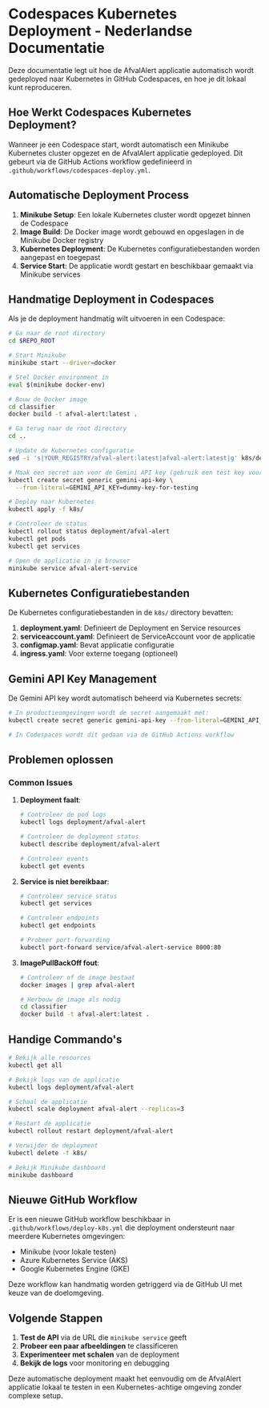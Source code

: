 # Codespaces Kubernetes Deployment - Nederlandse Documentatie

Deze documentatie legt uit hoe de AfvalAlert applicatie automatisch wordt 
gedeployed naar Kubernetes in GitHub Codespaces, en hoe je dit lokaal kunt 
reproduceren.

## Hoe Werkt Codespaces Kubernetes Deployment?

Wanneer je een Codespace start, wordt automatisch een Minikube Kubernetes 
cluster opgezet en de AfvalAlert applicatie gedeployed. Dit gebeurt via de 
GitHub Actions workflow gedefinieerd in `.github/workflows/codespaces-deploy.yml`.

## Automatische Deployment Process

1. **Minikube Setup**: Een lokale Kubernetes cluster wordt opgezet binnen de 
Codespace
2. **Image Build**: De Docker image wordt gebouwd en opgeslagen in de Minikube 
Docker registry
3. **Kubernetes Deployment**: De Kubernetes configuratiebestanden worden 
aangepast en toegepast
4. **Service Start**: De applicatie wordt gestart en beschikbaar gemaakt via 
Minikube services

## Handmatige Deployment in Codespaces

Als je de deployment handmatig wilt uitvoeren in een Codespace:

```bash
# Ga naar de root directory
cd $REPO_ROOT

# Start Minikube
minikube start --driver=docker

# Stel Docker environment in
eval $(minikube docker-env)

# Bouw de Docker image
cd classifier
docker build -t afval-alert:latest .

# Ga terug naar de root directory
cd ..

# Update de Kubernetes configuratie
sed -i 's|YOUR_REGISTRY/afval-alert:latest|afval-alert:latest|g' k8s/deployment.yaml

# Maak een secret aan voor de Gemini API key (gebruik een test key voor Codespaces)
kubectl create secret generic gemini-api-key \
  --from-literal=GEMINI_API_KEY=dummy-key-for-testing

# Deploy naar Kubernetes
kubectl apply -f k8s/

# Controleer de status
kubectl rollout status deployment/afval-alert
kubectl get pods
kubectl get services

# Open de applicatie in je browser
minikube service afval-alert-service
```

## Kubernetes Configuratiebestanden

De Kubernetes configuratiebestanden in de `k8s/` directory bevatten:

1. **deployment.yaml**: Definieert de Deployment en Service resources
2. **serviceaccount.yaml**: Definieert de ServiceAccount voor de applicatie
3. **configmap.yaml**: Bevat applicatie configuratie
4. **ingress.yaml**: Voor externe toegang (optioneel)

## Gemini API Key Management

De Gemini API key wordt automatisch beheerd via Kubernetes secrets:

```bash
# In productieomgevingen wordt de secret aangemaakt met:
kubectl create secret generic gemini-api-key --from-literal=GEMINI_API_KEY=your-api-key-here

# In Codespaces wordt dit gedaan via de GitHub Actions workflow
```

## Problemen oplossen

### Common Issues

1. **Deployment faalt**:
   ```bash
   # Controleer de pod logs
   kubectl logs deployment/afval-alert
   
   # Controleer de deployment status
   kubectl describe deployment/afval-alert
   
   # Controleer events
   kubectl get events
   ```

2. **Service is niet bereikbaar**:
   ```bash
   # Controleer service status
   kubectl get services
   
   # Controleer endpoints
   kubectl get endpoints
   
   # Probeer port-forwarding
   kubectl port-forward service/afval-alert-service 8000:80
   ```

3. **ImagePullBackOff fout**:
   ```bash
   # Controleer of de image bestaat
   docker images | grep afval-alert
   
   # Herbouw de image als nodig
   cd classifier
   docker build -t afval-alert:latest .
   ```

## Handige Commando's

```bash
# Bekijk alle resources
kubectl get all

# Bekijk logs van de applicatie
kubectl logs deployment/afval-alert

# Schaal de applicatie
kubectl scale deployment afval-alert --replicas=3

# Restart de applicatie
kubectl rollout restart deployment/afval-alert

# Verwijder de deployment
kubectl delete -f k8s/

# Bekijk Minikube dashboard
minikube dashboard
```

## Nieuwe GitHub Workflow

Er is een nieuwe GitHub workflow beschikbaar in `.github/workflows/deploy-k8s.yml` 
die deployment ondersteunt naar meerdere Kubernetes omgevingen:

- Minikube (voor lokale testen)
- Azure Kubernetes Service (AKS)
- Google Kubernetes Engine (GKE)

Deze workflow kan handmatig worden getriggerd via de GitHub UI met keuze van 
de doelomgeving.

## Volgende Stappen

1. **Test de API** via de URL die `minikube service` geeft
2. **Probeer een paar afbeeldingen** te classificeren
3. **Experimenteer met schalen** van de deployment
4. **Bekijk de logs** voor monitoring en debugging

Deze automatische deployment maakt het eenvoudig om de AfvalAlert applicatie 
lokaal te testen in een Kubernetes-achtige omgeving zonder complexe setup.